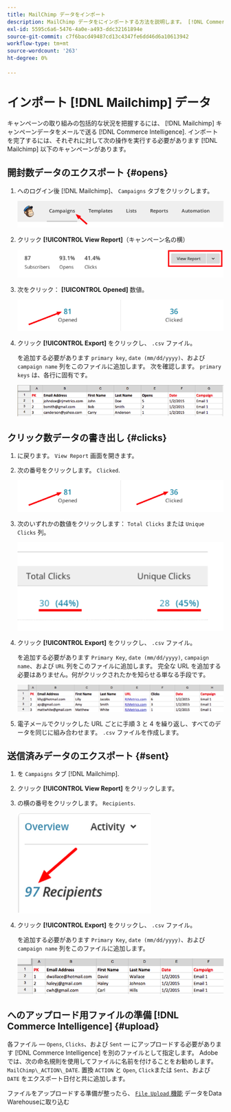 ```yaml
---
title: MailChimp データをインポート
description: MailChimp データをにインポートする方法を説明します。 [!DNL Commerce Intelligence].
exl-id: 5595c6a6-5476-4a0e-a493-ddc32161894e
source-git-commit: c7f6bacd49487cd13c4347fe6dd46d6a10613942
workflow-type: tm+mt
source-wordcount: '263'
ht-degree: 0%

---
```


# インポート [!DNL Mailchimp] データ

キャンペーンの取り組みの包括的な状況を把握するには、 [!DNL Mailchimp] キャンペーンデータをメールで送る [!DNL Commerce Intelligence]. インポートを完了するには、それぞれに対して次の操作を実行する必要があります [!DNL Mailchimp] 以下のキャンペーンがあります。

## 開封数データのエクスポート {#opens}

1. へのログイン後 [!DNL Mailchimp]、 `Campaigns` タブをクリックします。

   ![mailchimp 1 をインポート](../../../assets/import-mailchimp-1.png)

1. クリック **[!UICONTROL View Report]**（キャンペーン名の横）

   ![mailchimp 2 をインポート](../../../assets/import-mailchimp-2.png)

1. 次をクリック： **[!UICONTROL Opened]** 数値。

   ![mailchimp 3 をインポート](../../../assets/import-mailchimp-3.png)

1. クリック **[!UICONTROL Export]** をクリックし、 `.csv` ファイル。

   を追加する必要があります `primary key`, `date (mm/dd/yyyy)`、および `campaign name` 列をこのファイルに追加します。 次を確認します。 `primary keys` は、各行に固有です。

   ![mailchimp 4 をインポート](../../../assets/import-mailchimp-4.png)

## クリック数データの書き出し {#clicks}

1. に戻ります。 `View Report` 画面を開きます。

1. 次の番号をクリックします。 `Clicked`.

   ![mailchimp 5 をインポート](../../../assets/import-mailchimp-5.png)

1. 次のいずれかの数値をクリックします： `Total Clicks` または `Unique Clicks` 列。

   ![mailchimp 6 をインポート](../../../assets/import-mailchimp-6.png)

1. クリック **[!UICONTROL Export]** をクリックし、 `.csv` ファイル。

   を追加する必要があります `Primary Key`, `date (mm/dd/yyyy)`, `campaign name`、および `URL` 列をこのファイルに追加します。 完全な URL を追加する必要はありません。何がクリックされたかを知らせる単なる手段です。

   ![mailchimp 7 をインポート](../../../assets/import-mailchimp-7.png)

1. 電子メールでクリックした URL ごとに手順 3 と 4 を繰り返し、すべてのデータを同じに組み合わせます。 `.csv` ファイルを作成します。

## 送信済みデータのエクスポート {#sent}

1. を `Campaigns` タブ [!DNL Mailchimp].

1. クリック **[!UICONTROL View Report]** をクリックします。

1. の横の番号をクリックします。 `Recipients`.

   ![mailchimp 8 をインポート](../../../assets/import-mailchimp-8.png)

1. クリック **[!UICONTROL Export]** をクリックし、 `.csv` ファイル。

   を追加する必要があります `Primary Key`, `date (mm/dd/yyyy)`、および `campaign name` 列をこのファイルに追加します。

   ![mailchimp 9 をインポート](../../../assets/import-mailchimp-9.png)

## へのアップロード用ファイルの準備 [!DNL Commerce Intelligence] {#upload}

各ファイル — `Opens`, `Clicks`、および `Sent`  — にアップロードする必要があります [!DNL Commerce Intelligence] を別のファイルとして指定します。 Adobeでは、次の命名規則を使用してファイルに名前を付けることをお勧めします。 `MailChimp\_ACTION\_DATE`. 置換 `ACTION` と `Open`, `Click`または `Sent`、および `DATE` をエクスポート日付と共に追加します。

ファイルをアップロードする準備が整ったら、 [`File Upload` 機能](../connecting-data/using-file-uploader.md) データをData Warehouseに取り込む
